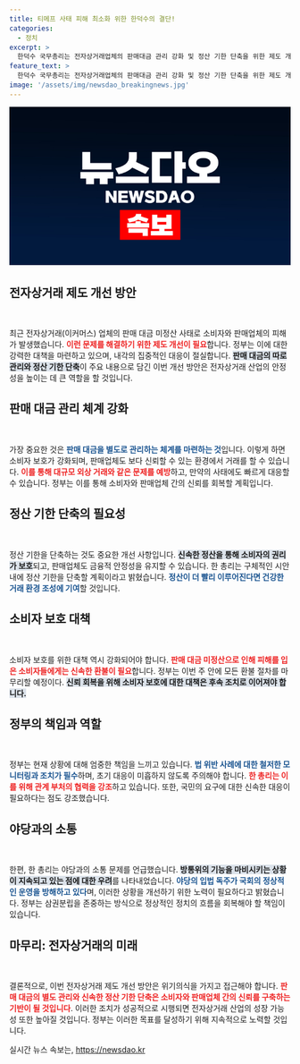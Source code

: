 ```yaml
---
title: 티메프 사태 피해 최소화 위한 한덕수의 결단!
categories:
  - 정치
excerpt: >
  한덕수 국무총리는 전자상거래업체의 판매대금 관리 강화 및 정산 기한 단축을 위한 제도 개선방안을 발표했다. 소비자 피해 최소화를 위한 정부의 노력이 담긴 이번 대책, 자세한 내용이 궁금하다!
feature_text: >
  한덕수 국무총리는 전자상거래업체의 판매대금 관리 강화 및 정산 기한 단축을 위한 제도 개선방안을 발표했다. 소비자 피해 최소화를 위한 정부의 노력이 담긴 이번 대책, 자세한 내용이 궁금하다!
image: '/assets/img/newsdao_breakingnews.jpg'
---
```


<p><img src="/assets/img/newsdao_breakingnews.jpg" alt="ontimetimes 속보" /></p>

<h2 data-ke-size="size26">전자상거래 제도 개선 방안</h2>

<p data-ke-size="size16">&nbsp;</p>

<p>최근 전자상거래(이커머스) 업체의 판매 대금 미정산 사태로 소비자와 판매업체의 피해가 발생했습니다. <b><span style="color: #ee2323;">이런 문제를 해결하기 위한 제도 개선이 필요</span></b>합니다. 정부는 이에 대한 강력한 대책을 마련하고 있으며, 내각의 집중적인 대응이 절실합니다. <b><span style="background-color: #21538527;">판매 대금의 따로 관리와 정산 기한 단축</span></b>이 주요 내용으로 담긴 이번 개선 방안은 전자상거래 산업의 안정성을 높이는 데 큰 역할을 할 것입니다. </p>

<h2 data-ke-size="size26">판매 대금 관리 체계 강화</h2>

<p data-ke-size="size16">&nbsp;</p>

<p>가장 중요한 것은 <b><span style="color: #1a5490;">판매 대금을 별도로 관리하는 체계를 마련하는 것</span></b>입니다. 이렇게 하면 소비자 보호가 강화되며, 판매업체도 보다 신뢰할 수 있는 환경에서 거래를 할 수 있습니다. <b><span style="color: #ee2323;">이를 통해 대규모 외상 거래와 같은 문제를 예방</span></b>하고, 만약의 사태에도 빠르게 대응할 수 있습니다. 정부는 이를 통해 소비자와 판매업체 간의 신뢰를 회복할 계획입니다.</p>

<h2 data-ke-size="size26">정산 기한 단축의 필요성</h2>

<p data-ke-size="size16">&nbsp;</p>

<p>정산 기한을 단축하는 것도 중요한 개선 사항입니다. <b><span style="background-color: #21538527;">신속한 정산을 통해 소비자의 권리가 보호</span></b>되고, 판매업체도 금융적 안정성을 유지할 수 있습니다. 한 총리는 구체적인 시안 내에 정산 기한을 단축할 계획이라고 밝혔습니다. <b><span style="color: #1a5490;">정산이 더 빨리 이루어진다면 건강한 거래 환경 조성에 기여</span></b>할 것입니다.</p>

<h2 data-ke-size="size26">소비자 보호 대책</h2>

<p data-ke-size="size16">&nbsp;</p>

<p>소비자 보호를 위한 대책 역시 강화되어야 합니다. <b><span style="color: #ee2323;">판매 대금 미정산으로 인해 피해를 입은 소비자들에게는 신속한 환불이 필요</span></b>합니다. 정부는 이번 주 안에 모든 환불 절차를 마무리할 예정이다. <b><span style="background-color: #21538527;">신뢰 회복을 위해 소비자 보호에 대한 대책은 후속 조치로 이어져야 합니다.</span></b></p>

<h2 data-ke-size="size26">정부의 책임과 역할</h2>

<p data-ke-size="size16">&nbsp;</p>

<p>정부는 현재 상황에 대해 엄중한 책임을 느끼고 있습니다. <b><span style="color: #1a5490;">법 위반 사례에 대한 철저한 모니터링과 조치가 필수</span></b>하며, 초기 대응이 미흡하지 않도록 주의해야 합니다. <b><span style="color: #ee2323;">한 총리는 이를 위해 관계 부처의 협력을 강조</span></b>하고 있습니다. 또한, 국민의 요구에 대한 신속한 대응이 필요하다는 점도 강조했습니다.</p>

<h2 data-ke-size="size26">야당과의 소통</h2>

<p data-ke-size="size16">&nbsp;</p>

<p>한편, 한 총리는 야당과의 소통 문제를 언급했습니다. <b><span style="background-color: #21538527;">방통위의 기능을 마비시키는 상황이 지속되고 있는 점에 대한 우려</span></b>를 나타내었습니다. <b><span style="color: #1a5490;">야당의 입법 독주가 국회의 정상적인 운영을 방해하고 있다</span></b>며, 이러한 상황을 개선하기 위한 노력이 필요하다고 밝혔습니다. 정부는 삼권분립을 존중하는 방식으로 정상적인 정치의 흐름을 회복해야 할 책임이 있습니다.</p>

<h2 data-ke-size="size26">마무리: 전자상거래의 미래</h2>

<p data-ke-size="size16">&nbsp;</p>

<p>결론적으로, 이번 전자상거래 제도 개선 방안은 위기의식을 가지고 접근해야 합니다. <b><span style="color: #ee2323;">판매 대금의 별도 관리와 신속한 정산 기한 단축은 소비자와 판매업체 간의 신뢰를 구축하는 기반이 될 것입니다</span></b>. 이러한 조치가 성공적으로 시행되면 전자상거래 산업의 성장 가능성 또한 높아질 것입니다. 정부는 이러한 목표를 달성하기 위해 지속적으로 노력할 것입니다.</p>
실시간 뉴스 속보는, <a href="https://newsdao.kr" rel="dofollow">https://newsdao.kr</a>


